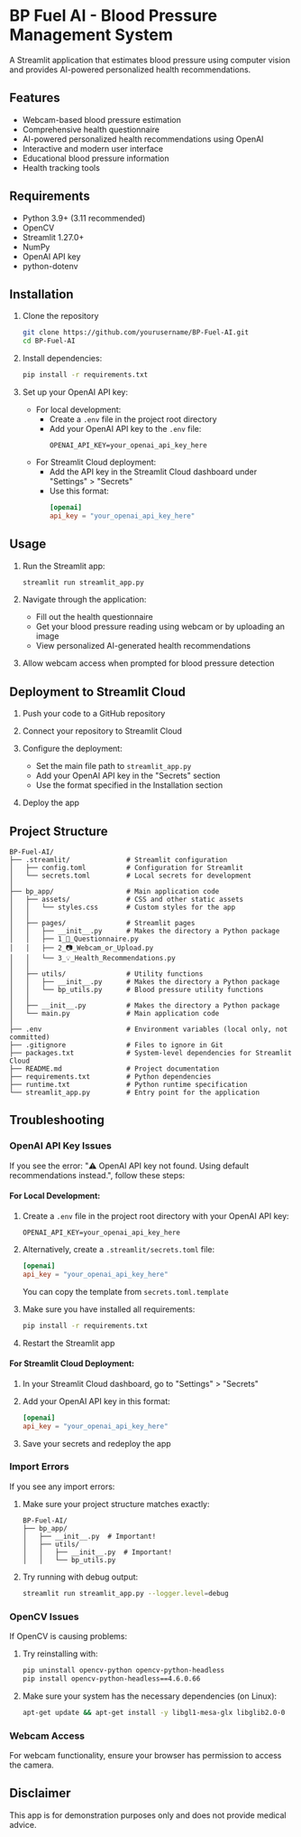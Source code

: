# BP Fuel AI - Blood Pressure Management System

A Streamlit application that estimates blood pressure using computer vision and provides AI-powered personalized health recommendations.

## Features

- Webcam-based blood pressure estimation
- Comprehensive health questionnaire
- AI-powered personalized health recommendations using OpenAI
- Interactive and modern user interface
- Educational blood pressure information
- Health tracking tools

## Requirements

- Python 3.9+ (3.11 recommended)
- OpenCV
- Streamlit 1.27.0+
- NumPy
- OpenAI API key
- python-dotenv

## Installation

1. Clone the repository
   ```bash
   git clone https://github.com/yourusername/BP-Fuel-AI.git
   cd BP-Fuel-AI
   ```

2. Install dependencies:
   ```bash
   pip install -r requirements.txt
   ```

3. Set up your OpenAI API key:
   - For local development:
     - Create a `.env` file in the project root directory
     - Add your OpenAI API key to the `.env` file:
       ```
       OPENAI_API_KEY=your_openai_api_key_here
       ```
   - For Streamlit Cloud deployment:
     - Add the API key in the Streamlit Cloud dashboard under "Settings" > "Secrets"
     - Use this format:
       ```toml
       [openai]
       api_key = "your_openai_api_key_here"
       ```

## Usage

1. Run the Streamlit app:
   ```bash
   streamlit run streamlit_app.py
   ```

2. Navigate through the application:
   - Fill out the health questionnaire
   - Get your blood pressure reading using webcam or by uploading an image
   - View personalized AI-generated health recommendations
   
3. Allow webcam access when prompted for blood pressure detection

## Deployment to Streamlit Cloud

1. Push your code to a GitHub repository

2. Connect your repository to Streamlit Cloud

3. Configure the deployment:
   - Set the main file path to `streamlit_app.py`
   - Add your OpenAI API key in the "Secrets" section
   - Use the format specified in the Installation section
   
4. Deploy the app

## Project Structure

```
BP-Fuel-AI/
├── .streamlit/              # Streamlit configuration
│   ├── config.toml          # Configuration for Streamlit
│   └── secrets.toml         # Local secrets for development
│
├── bp_app/                  # Main application code
│   ├── assets/              # CSS and other static assets
│   │   └── styles.css       # Custom styles for the app
│   │
│   ├── pages/               # Streamlit pages
│   │   ├── __init__.py      # Makes the directory a Python package
│   │   ├── 1_📝_Questionnaire.py
│   │   ├── 2_📷_Webcam_or_Upload.py
│   │   └── 3_💡_Health_Recommendations.py
│   │
│   ├── utils/               # Utility functions
│   │   ├── __init__.py      # Makes the directory a Python package
│   │   └── bp_utils.py      # Blood pressure utility functions
│   │
│   ├── __init__.py          # Makes the directory a Python package
│   └── main.py              # Main application code
│
├── .env                     # Environment variables (local only, not committed)
├── .gitignore               # Files to ignore in Git
├── packages.txt             # System-level dependencies for Streamlit Cloud
├── README.md                # Project documentation
├── requirements.txt         # Python dependencies
├── runtime.txt              # Python runtime specification
└── streamlit_app.py         # Entry point for the application
```

## Troubleshooting

### OpenAI API Key Issues

If you see the error: "⚠️ OpenAI API key not found. Using default recommendations instead.", follow these steps:

#### For Local Development:

1. Create a `.env` file in the project root directory with your OpenAI API key:
   ```
   OPENAI_API_KEY=your_openai_api_key_here
   ```

2. Alternatively, create a `.streamlit/secrets.toml` file:
   ```toml
   [openai]
   api_key = "your_openai_api_key_here"
   ```
   You can copy the template from `secrets.toml.template`

3. Make sure you have installed all requirements:
   ```bash
   pip install -r requirements.txt
   ```

4. Restart the Streamlit app

#### For Streamlit Cloud Deployment:

1. In your Streamlit Cloud dashboard, go to "Settings" > "Secrets"

2. Add your OpenAI API key in this format:
   ```toml
   [openai]
   api_key = "your_openai_api_key_here"
   ```

3. Save your secrets and redeploy the app

### Import Errors

If you see any import errors:

1. Make sure your project structure matches exactly:
   ```
   BP-Fuel-AI/
   ├── bp_app/
   │   ├── __init__.py  # Important!
   │   ├── utils/
   │   │   ├── __init__.py  # Important!
   │   │   └── bp_utils.py
   ```

2. Try running with debug output:
   ```bash
   streamlit run streamlit_app.py --logger.level=debug
   ```

### OpenCV Issues

If OpenCV is causing problems:

1. Try reinstalling with:
   ```bash
   pip uninstall opencv-python opencv-python-headless
   pip install opencv-python-headless==4.6.0.66
   ```

2. Make sure your system has the necessary dependencies (on Linux):
   ```bash
   apt-get update && apt-get install -y libgl1-mesa-glx libglib2.0-0
   ```

### Webcam Access

For webcam functionality, ensure your browser has permission to access the camera.

## Disclaimer

This app is for demonstration purposes only and does not provide medical advice.
